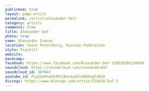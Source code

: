 ```yaml
---
published: true
layout: page-artist
permalink: /artist/alexander-daf/
category: artists
comments: true
title: Alexander Daf
photo: true
name: Alexander Ivanov
location: Saint Petersburg, Russian Federation
style: Psychill
website: 
bandcamp: 
facebook: https://www.facebook.com/Alexander-Daf-120529201294456
soundcloud: https://soundcloud.com/alexanderdaf
soundcloud_id: 267043
youtube_id: PLp2GaPnw5O3P2iBnv4ym5le09IoqTuNtH
discogs: https://www.discogs.com/artist/518810-Daf-2
---
```

